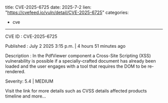 
title: CVE-2025-6725
date: 2025-7-2
lien: "https://cvefeed.io/vuln/detail/CVE-2025-6725"
categories:
  - cve
---

CVE ID : CVE-2025-6725

Published :  July 2
2025
3:15 p.m. | 4 hours
51 minutes ago

Description : In the PdfViewer component
a Cross-Site Scripting (XSS) vulnerability is possible if a specially-crafted document has already been loaded and the user engages with a tool that requires the DOM to be re-rendered.

Severity: 5.4 | MEDIUM

Visit the link for more details
such as CVSS details
affected products
timeline
and more...
